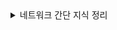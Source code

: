 <details markdown = "1">
<summary>네트워크 간단 지식 정리</summary>

- 네트워크 : 노드와 링크가 서로 연결되어 있으며 리소스를 공유하는 집합을 의미합니다.
- 노드 : 서버, 라우터, 스위치등 네트워크 장치
- 링크(엣지) : 노드와 노드를 연결하는 매체, 유선 또는 무선과 같은 연결매체(와이파이나 LAN)
<br>
- 트래픽 : 특정 시점에 링크 내의 흐르는 데이터의 양
- 

</details>